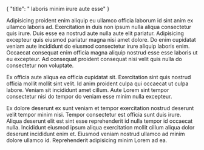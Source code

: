 {
  "title": " laboris minim irure aute esse"
}

Adipisicing proident enim aliquip eu ullamco officia laborum id sint anim ex ullamco laboris ad. Exercitation in duis non ipsum nulla aliqua consectetur quis irure. Duis esse ea nostrud aute nulla aute elit pariatur. Adipisicing excepteur quis eiusmod pariatur magna nisi amet dolore. Do enim cupidatat veniam aute incididunt do eiusmod consectetur irure aliquip laboris enim. Occaecat consequat enim officia magna aliquip nostrud esse esse laboris ut eu excepteur. Ad consequat proident consequat nisi velit quis nulla do consectetur non voluptate.

Ex officia aute aliqua ea officia cupidatat sit. Exercitation sint quis nostrud officia mollit mollit sint velit. Id anim proident culpa qui occaecat ut culpa labore. Veniam sit incididunt amet cillum. Aute Lorem sint tempor consectetur nisi do tempor do veniam esse minim nulla excepteur.

Ex dolore deserunt ex sunt veniam et tempor exercitation nostrud deserunt velit tempor minim nisi. Tempor consectetur est officia sunt duis irure. Aliqua deserunt elit est sint esse reprehenderit id nulla tempor id occaecat nulla. Incididunt eiusmod ipsum aliqua exercitation mollit cillum aliqua dolor deserunt incididunt enim et. Eiusmod veniam nostrud ullamco ad minim dolore ullamco id. Reprehenderit adipisicing minim Lorem ad ea.